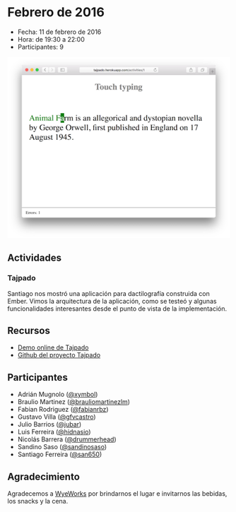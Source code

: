 # Febrero de 2016

* Fecha: 11 de febrero de 2016
* Hora: de 19:30 a 22:00
* Participantes: 9

![Foto](./photo.png)

## Actividades

### Tajpado

Santiago nos mostró una aplicación para dactilografía construida con Ember.
Vimos la arquitectura de la aplicación, como se testeó y algunas funcionalidades
interesantes desde el punto de vista de la implementación.

## Recursos

* [Demo online de Tajpado](http://tajpado.herokuapp.com/)
* [Github del proyecto Tajpado](https://github.com/san650/tajpado)

## Participantes

* Adrián Mugnolo ([@xymbol](https://github.com/xymbol))
* Braulio Martinez ([@brauliomartinezlm](https://github.com/brauliomartinezlm))
* Fabian Rodriguez ([@fabianrbz](https://github.com/fabianrbz))
* Gustavo Villa ([@gfvcastro](https://github.com/gfvcastro))
* Julio Barrios ([@jubar](https://github.com/jubar))
* Luis Ferreira ([@hidnasio](https://github.com/hidnasio))
* Nicolás Barrera ([@drummerhead](https://github.com/drummerhead))
* Sandino Saso ([@sandinosaso](https://github.com/sandinosaso))
* Santiago Ferreira ([@san650](https://github.com/san650))

## Agradecimiento

Agradecemos a [WyeWorks](https://wyeworks.com/) por brindarnos el lugar e
invitarnos las bebidas, los snacks y la cena.
